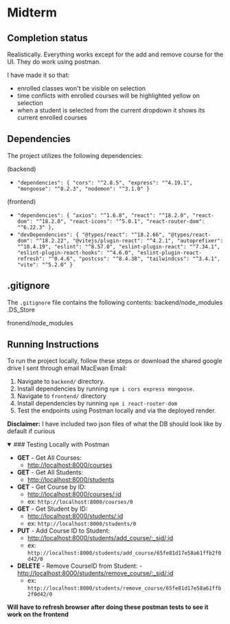 # Midterm

## Completion status

Realistically. Everything works except for the add and remove course for the UI. They do work using postman.

I have made it so that:

- enrolled classes won't be visible on selection
- time conflicts with enrolled courses will be highlighted yellow on selection
- when a student is selected from the current dropdown it shows its current enrolled courses

## Dependencies

The project utilizes the following dependencies:

(backend)

- `"dependencies": {
  "cors": "^2.8.5",
  "express": "^4.19.1",
  "mongoose": "^8.2.3",
  "nodemon": "^3.1.0"
  }`

(frontend)

- `"dependencies": {
  "axios": "^1.6.8",
  "react": "^18.2.0",
  "react-dom": "^18.2.0",
  "react-icons": "^5.0.1",
  "react-router-dom": "^6.22.3"
  },`
- `"devDependencies": {
  "@types/react": "^18.2.66",
  "@types/react-dom": "^18.2.22",
  "@vitejs/plugin-react": "^4.2.1",
  "autoprefixer": "^10.4.19",
  "eslint": "^8.57.0",
  "eslint-plugin-react": "^7.34.1",
  "eslint-plugin-react-hooks": "^4.6.0",
  "eslint-plugin-react-refresh": "^0.4.6",
  "postcss": "^8.4.38",
  "tailwindcss": "^3.4.1",
  "vite": "^5.2.0"
  }`

## .gitignore

The `.gitignore` file contains the following contents:
backend/node_modules
.DS_Store

fronend/node_modules

## Running Instructions

To run the project locally, follow these steps or download the shared google drive I sent through email MacEwan Email:

1. Navigate to `backend/` directory.
2. Install dependencies by running `npm i cors express mongoose`.
3. Navigate to `frontend/` directory
4. Install dependencies by running `npm i react-router-dom`
5. Test the endpoints using Postman locally and via the deployed render.

**Disclaimer:** I have included two json files of what the DB should look like by default if curious

<details open>
<summary>### Testing Locally with Postman</summary>

- **GET** - Get All Courses:
  - [http://localhost:8000/courses](http://localhost:8000/courses)
- **GET** - Get All Students:
  - [http://localhost:8000/students](http://localhost:8000/students)
- **GET** - Get Course by ID:
  - [http://localhost:8000/courses/:id](http://localhost:8000/courses/:id)
  - ex: `http://localhost:8000/courses/0`
- **GET** - Get Student by ID:
  - [http://localhost:8000/students/:id](http://localhost:8000/students/:id)
  - ex: `http://localhost:8000/students/0`
- **PUT** - Add Course ID to Student:
  - [http://localhost:8000/students/add_course/:\_sid/:id](http://localhost:8000/students/add_course/:_sid/:id)
  - ex: `http://localhost:8000/students/add_course/65fe81d17e58a61ffb2f0d42/0`
- **DELETE** - Remove CourseID from Student: - [http://localhost:8000/students/remove_course/:\_sid/:id](http://localhost:8000/students/remove_course/:_sid/:id)
  - ex: `http://localhost:8000/students/remove_course/65fe81d17e58a61ffb2f0d42/0`
  </details>

**Will have to refresh browser after doing these postman tests to see it work on the frontend**
